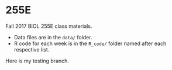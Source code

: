 # 255E

Fall 2017 BIOL 255E class materials.

* Data files are in the `data/` folder.
* R code for each week is in the `R_code/` folder named after each respective list.

Here is my testing branch. 